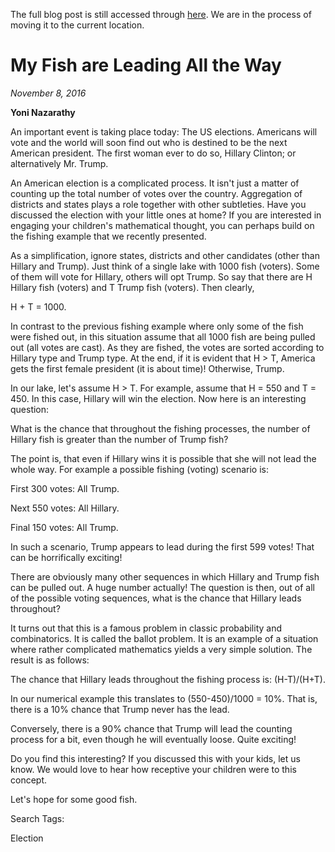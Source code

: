The full blog post is still accessed through [here](https://www.1onepsilon.com/single-post/2016/11/08/My-Fish-are-Leading-all-the-Way/). We are in the process of moving it to the current location.

# My Fish are Leading All the Way
*November 8, 2016*

**Yoni Nazarathy**

An important event is taking place today: The US elections. Americans will vote and the world will soon find out who is destined to be the next American president. The first woman ever to do so, Hillary Clinton; or alternatively Mr. Trump.


An American election is a complicated process. It isn't just a matter of counting up the total number of votes over the country. Aggregation of districts and states plays a role together with other subtleties. Have you discussed the election with your little ones at home? If you are interested in engaging your children's mathematical thought, you can perhaps build on the fishing example that we recently presented.

 

As a simplification, ignore states, districts and other candidates (other than Hillary and Trump). Just think of a single lake with 1000 fish (voters). Some of them will vote for Hillary, others will opt Trump. So say that there are H Hillary fish (voters) and T Trump fish (voters). Then clearly,

 

H + T = 1000.

 

In contrast to the previous fishing example where only some of the fish were fished out, in this situation assume that all 1000 fish are being pulled out (all votes are cast). As they are fished, the votes are sorted according to Hillary type and Trump type. At the end, if it is evident that H > T, America gets the first female president (it is about time)! Otherwise, Trump.

 

In our lake, let's assume H > T. For example, assume that H = 550 and T = 450. In this case, Hillary will win the election. Now here is an interesting question:

 

What is the chance that throughout the fishing processes, the number of Hillary fish is greater than the number of Trump fish?

 

The point is, that even if Hillary wins it is possible that she will not lead the whole way. For example a possible fishing (voting) scenario is:

First 300 votes: All Trump.

Next 550 votes: All Hillary.

Final 150 votes: All Trump.

 

In such a scenario, Trump appears to lead during the first 599 votes! That can be horrifically exciting!

 

There are obviously many other sequences in which Hillary and Trump fish can be pulled out. A huge number actually! The question is then, out of all of the possible voting sequences, what is the chance that Hillary leads throughout?

 

It turns out that this is a famous problem in classic probability and combinatorics. It is called the ballot problem. It is an example of a situation where rather complicated mathematics yields a very simple solution. The result is as follows:

 

The chance that Hillary leads throughout
the fishing process is: (H-T)/(H+T).

 

In our numerical example this translates to (550-450)/1000 = 10%. That is, there is a 10% chance that Trump never has the lead.

 

Conversely, there is a 90% chance that Trump will lead the counting process for a bit, even though he will eventually loose. Quite exciting!

 

Do you find this interesting? If you discussed this with your kids, let us know. We would love to hear how receptive your children were to this concept. 

 

Let's hope for some good fish.

 

 

 

 

 

Search Tags:

Election